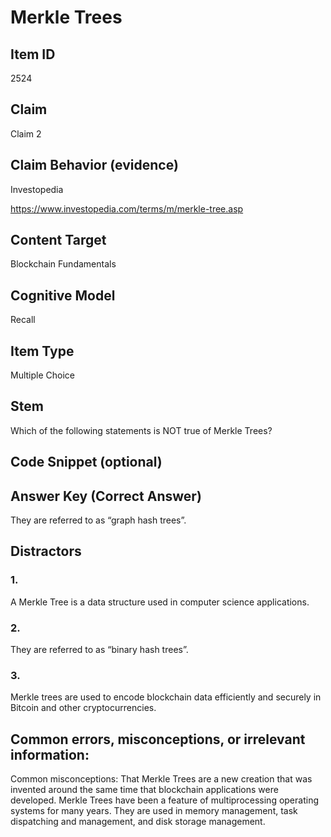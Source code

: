 # Merkle Trees

## Item ID
2524

## Claim
Claim 2

## Claim Behavior (evidence)
Investopedia

https://www.investopedia.com/terms/m/merkle-tree.asp   

## Content Target
Blockchain Fundamentals

## Cognitive Model
Recall

## Item Type
Multiple Choice

## Stem
Which of the following statements is NOT true of Merkle Trees?

## Code Snippet (optional)

## Answer Key (Correct Answer) 
They are referred to as “graph hash trees”.

## Distractors
### 1.
A Merkle Tree is a data structure used in computer science applications.

### 2.
They are referred to as “binary hash trees”.

### 3.
Merkle trees are used to encode blockchain data efficiently and securely in Bitcoin and other cryptocurrencies.

## Common errors, misconceptions, or irrelevant information:
Common misconceptions: That Merkle Trees are a new creation that was invented around the same time that blockchain applications were developed. Merkle Trees have been a feature of multiprocessing operating systems for many years. They are used in memory management, task dispatching and management, and disk storage management.
